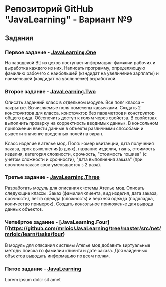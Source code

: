 # Репозиторий GitHub "JavaLearning" - Вариант №9

## Задания

### Первое задание - [JavaLearning.One](https://github.com/mrloic/JavaLearning/tree/master/src/net/mrloic/learn/tasks/one)

На заводской ВЦ из цехов поступает информация: фамилии рабочих и выработка каждого из них. Написать программу, определяющую фамилию рабочего с наибольшей (кандидат на увеличение зарплаты) и наименьшей (кандидат на увольнение) выработкой.

### Второе задание - [JavaLearning.Two](https://github.com/mrloic/JavaLearning/tree/master/src/net/mrloic/learn/tasks/two)

Описать заданный класс в отдельном модуле. Все поля класса – закрытые. Вычисляемые поля помечены кавычками. Создать 2 конструктора для класса, конструктор без параметров и конструктор общего вида. Обеспечить доступ к полям через свойства. В свойствах выполнить проверку на корректность вводимых данных. В консольном приложении ввести данные в объекты различными способами и вывести значение введенных полей на экран.

Класс изделие в ателье мод. Поля: номер квитанции, дата получения заказа, срок выполнения(в днях), название изделия, ткань, стоимость изделия, категория сложности, срочность, "стоимость пошива" (с учетом сложности и срочности), "дата выполнения заказа" (при срочном заказе срок уменьшается в 2 раза).

### Третье задание - [JavaLearning.Three](https://github.com/mrloic/JavaLearning/tree/master/src/net/mrloic/learn/tasks/three)

Разработать модуль для описания системы Ателье мод. Описать следующие классы: Заказ (фамилия клиента, вид изделия, дата заказа, срочность), легка одежда (сложность) и верхняя одежда (подкладка, количество примерок). Создать консольное приложение для вывода данных объектов.

### Четвёртое задание - [JavaLearning.Four][(https://github.com/mrloic/JavaLearning/tree/master/src/net/mrloic/learn/tasks/four)

В модуль для описания системы Ателье мод добавить виртуальные методы поиска по фамилии клиента и дате заказа. Для найденных объектов выводить информацию по всем полям.

### Пятое задание - [JavaLearning](https://github.com/mrloic/JavaLearning)

Lorem ipsum dolor sit amet
